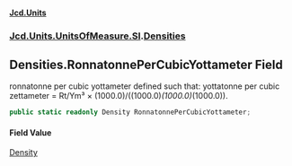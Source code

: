 #### [Jcd.Units](index 'index')
### [Jcd.Units.UnitsOfMeasure.SI](Jcd.Units.UnitsOfMeasure.SI 'Jcd.Units.UnitsOfMeasure.SI').[Densities](Densities 'Jcd.Units.UnitsOfMeasure.SI.Densities')

## Densities.RonnatonnePerCubicYottameter Field

ronnatonne per cubic yottameter defined such that: yottatonne per cubic zettameter = Rt/Ym³ ×
(1000.0)/((1000.0)*(1000.0)*(1000.0)).

```csharp
public static readonly Density RonnatonnePerCubicYottameter;
```

#### Field Value
[Density](Density 'Jcd.Units.UnitTypes.Density')